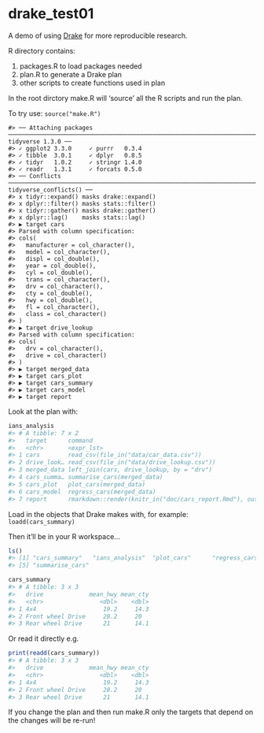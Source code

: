 
<!-- README.md is generated from README.Rmd. Please edit that file -->

# drake\_test01

A demo of using [Drake](https://github.com/ropensci/drake) for more
reproducible research.

R directory contains:

1.  packages.R to load packages needed
2.  plan.R to generate a Drake plan
3.  other scripts to create functions used in plan

In the root dirctory make.R will ‘source’ all the R scripts and run the
plan.

To try use:
    `source("make.R")`

    #> ── Attaching packages ─────────────────────────────────────────────────────────────────────────────────────── tidyverse 1.3.0 ──
    #> ✓ ggplot2 3.3.0     ✓ purrr   0.3.4
    #> ✓ tibble  3.0.1     ✓ dplyr   0.8.5
    #> ✓ tidyr   1.0.2     ✓ stringr 1.4.0
    #> ✓ readr   1.3.1     ✓ forcats 0.5.0
    #> ── Conflicts ────────────────────────────────────────────────────────────────────────────────────────── tidyverse_conflicts() ──
    #> x tidyr::expand() masks drake::expand()
    #> x dplyr::filter() masks stats::filter()
    #> x tidyr::gather() masks drake::gather()
    #> x dplyr::lag()    masks stats::lag()
    #> ▶ target cars
    #> Parsed with column specification:
    #> cols(
    #>   manufacturer = col_character(),
    #>   model = col_character(),
    #>   displ = col_double(),
    #>   year = col_double(),
    #>   cyl = col_double(),
    #>   trans = col_character(),
    #>   drv = col_character(),
    #>   cty = col_double(),
    #>   hwy = col_double(),
    #>   fl = col_character(),
    #>   class = col_character()
    #> )
    #> ▶ target drive_lookup
    #> Parsed with column specification:
    #> cols(
    #>   drv = col_character(),
    #>   drive = col_character()
    #> )
    #> ▶ target merged_data
    #> ▶ target cars_plot
    #> ▶ target cars_summary
    #> ▶ target cars_model
    #> ▶ target report

Look at the plan with:

``` r
ians_analysis
#> # A tibble: 7 x 2
#>   target      command                                                           
#>   <chr>       <expr_lst>                                                        
#> 1 cars        read_csv(file_in("data/car_data.csv"))                           …
#> 2 drive_look… read_csv(file_in("data/drive_lookup.csv"))                       …
#> 3 merged_data left_join(cars, drive_lookup, by = "drv")                        …
#> 4 cars_summa… summarise_cars(merged_data)                                      …
#> 5 cars_plot   plot_cars(merged_data)                                           …
#> 6 cars_model  regress_cars(merged_data)                                        …
#> 7 report      rmarkdown::render(knitr_in("doc/cars_report.Rmd"), output_file = …
```

Load in the objects that Drake makes with, for example:
`loadd(cars_summary)`

Then it’ll be in your R workspace…

``` r
ls()
#> [1] "cars_summary"   "ians_analysis"  "plot_cars"      "regress_cars"  
#> [5] "summarise_cars"

cars_summary
#> # A tibble: 3 x 3
#>   drive             mean_hwy mean_cty
#>   <chr>                <dbl>    <dbl>
#> 1 4x4                   19.2     14.3
#> 2 Front wheel Drive     28.2     20  
#> 3 Rear wheel Drive      21       14.1
```

Or read it directly e.g.

``` r
print(readd(cars_summary))
#> # A tibble: 3 x 3
#>   drive             mean_hwy mean_cty
#>   <chr>                <dbl>    <dbl>
#> 1 4x4                   19.2     14.3
#> 2 Front wheel Drive     28.2     20  
#> 3 Rear wheel Drive      21       14.1
```

If you change the plan and then run make.R only the targets that depend
on the changes will be re-run\!
